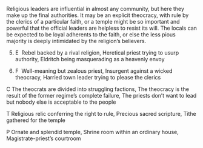 Religious leaders are influential in almost any community, but here they make up the final authorities. It may be an explicit theocracy, with rule by the clerics of a particular faith, or a temple might be so important and powerful that the official leaders are helpless to resist its will. The locals can be expected to be loyal adherents to the faith, or else the less pious majority is deeply intimidated by the religion’s believers.

5.  E  Rebel backed by a rival religion, Heretical priest trying to usurp authority, Eldritch being masquerading as a heavenly envoy
    
6.  F  Well-meaning but zealous priest, Insurgent against a wicked theocracy, Harried town leader trying to please the clerics
    

C The theocrats are divided into struggling factions, The theocracy is the result of the former regime’s complete failure, The priests don’t want to lead but nobody else is acceptable to the people

T Religious relic conferring the right to rule, Precious sacred scripture, Tithe gathered for the temple

P Ornate and splendid temple, Shrine room within an ordinary house, Magistrate-priest’s courtroom